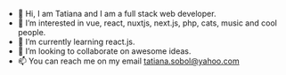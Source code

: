 - 👋 Hi, I am Tatiana and I am a full stack web developer.
- 👀 I’m interested in vue, react, nuxtjs, next.js, php, cats, music and cool people.
- 🌱 I’m currently learning react.js.
- 💞️ I’m looking to collaborate on awesome ideas.
- 📫 You can reach me on my email tatiana.sobol@yahoo.com

<!---
soboltatiana/soboltatiana is a ✨ special ✨ repository because its `README.md` (this file) appears on your GitHub profile.
You can click the Preview link to take a look at your changes.
--->
